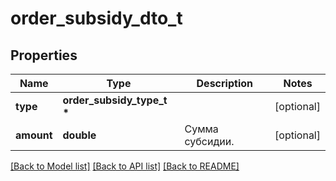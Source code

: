 # order_subsidy_dto_t

## Properties
Name | Type | Description | Notes
------------ | ------------- | ------------- | -------------
**type** | **order_subsidy_type_t \*** |  | [optional] 
**amount** | **double** | Сумма субсидии. | [optional] 

[[Back to Model list]](../README.md#documentation-for-models) [[Back to API list]](../README.md#documentation-for-api-endpoints) [[Back to README]](../README.md)


